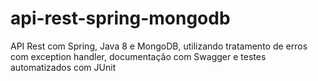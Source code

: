 # api-rest-spring-mongodb
API Rest com Spring, Java 8 e MongoDB, utilizando tratamento de erros com exception handler, documentação com Swagger e testes automatizados com JUnit
